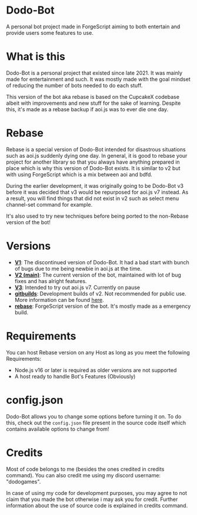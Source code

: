 # Dodo-Bot
A personal bot project made in ForgeScript aiming to both entertain and provide users some features to use.

# What is this
Dodo-Bot is a personal project that existed since late 2021. It was mainly made for entertainment and such. It was mostly made with the goal mindset of reducing the number of bots needed to do each stuff.

This version of the bot aka rebase is based on the CupcakeX codebase albeit with improvements and new stuff for the sake of learning. Despite this, it's made as a rebase backup if aoi.js was to ever die one day.

# Rebase
Rebase is a special version of Dodo-Bot intended for disastrous situations such as aoi.js suddenly dying one day. In general, it is good to rebase your project for another library so that you always have anything prepared in place which is why this version of Dodo-Bot exists. It is similar to v2 but with using ForgeScript which is a mix between aoi and bdfd.

During the earlier development, it was originally going to be Dodo-Bot v3 before it was decided that v3 would be repurposed for aoi.js v7 instead. As a result, you will find things that did not exist in v2 such as select menu channel-set command for example.

It's also used to try new techniques before being ported to the non-Rebase version of the bot!

# Versions
* **[V1](https://github.com/DodoGames7/Dodo-Bot/tree/v1)**: The discontinued version of Dodo-Bot. It had a bad start with bunch of bugs due to me being newbie in aoi.js at the time.
* **[V2 (main)](https://github.com/DodoGames7/Dodo-Bot/tree/v2)**: The current version of the bot, maintained with lot of bug fixes and has alright features.
* **[V3](https://github.com/DodoGames7/Dodo-Bot/tree/v3)**: Intended to try out aoi.js v7. Currently on pause
* **[gitbuilds](https://github.com/DodoGames7/Dodo-Bot/tree/gitbuilds)**: Development builds of v2. Not recommended for public use. More information can be found [here](https://dodogames7.github.io/dodo-bot-site/advanced/gitbuilds/).
* **[rebase](https://github.com/DodoGames7/Dodo-Bot/tree/rebase)**: ForgeScript version of the bot. It's mostly made as a emergency build.

# Requirements
You can host Rebase version on any Host as long as you meet the following Requirements:
* Node.js v16 or later is required as older versions are not supported
* A host ready to handle Bot's Features (Obviously)

# config.json
Dodo-Bot allows you to change some options before turning it on. To do this, check out the `config.json` file present in the source code itself which contains available options to change from!

# Credits
Most of code belongs to me (besides the ones credited in credits command). You can also credit me using my discord username: "dodogames".

In case of using my code for development purposes, you may agree to not claim that you made the bot otherwise i may ask you for credit. Further information about the use of source code is explained in credits command.
